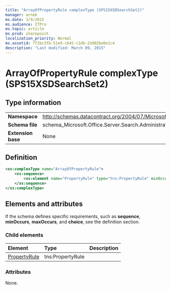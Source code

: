 ```yaml
---
title: "ArrayOfPropertyRule complexType (SPS15XSDSearchSet2)"
manager: arnek
ms.date: 3/9/2015
ms.audience: ITPro
ms.topic: article
ms.prod: sharepoint
localization_priority: Normal
ms.assetid: 7f2bc3fb-51e9-c642-c1db-23d02be0e1c4
description: "Last modified: March 09, 2015"
---
```


# ArrayOfPropertyRule complexType (SPS15XSDSearchSet2)

## Type information

|||
|:-----|:-----|
|**Namespace** <br/> |http://schemas.datacontract.org/2004/07/Microsoft.Office.Server.Search.Administration  <br/> |
|**Schema file** <br/> |schema_Microsoft.Office.Server.Search.Administration.xsd  <br/> |
|**Extension base** <br/> |None  <br/> |
   
## Definition

```XML
<xs:complexType name="ArrayOfPropertyRule">
    <xs:sequence>
        <xs:element name="PropertyRule" type="tns:PropertyRule" minOccurs="0" maxOccurs="unbounded"></xs:element>
    </xs:sequence>
</xs:complexType>

```

## Elements and attributes

If the schema defines specific requirements, such as **sequence**, **minOccurs**, **maxOccurs**, and **choice**, see the definition section. 
  
### Child elements

|**Element**|**Type**|**Description**|
|:-----|:-----|:-----|
|[PropertyRule](propertyrule-element-arrayofpropertyrule-complextypesps15xsdsearchset2.md) <br/> |tns:PropertyRule  <br/> ||
   
### Attributes

None.
  

